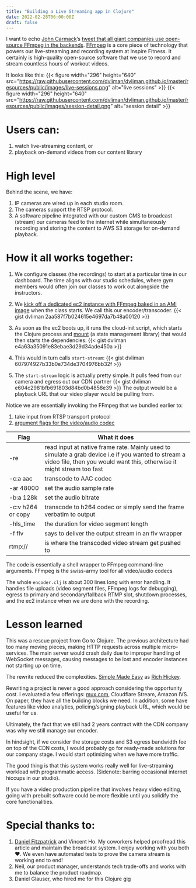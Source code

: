 ```yaml
---
title: "Building a Live Streaming app in Clojure"
date: 2022-02-28T06:00:00Z
draft: false
---
```


I want to echo [John Carmack](https://twitter.com/ID_AA_Carmack)’s [tweet that all giant companies use open-source FFmpeg in the backends](https://twitter.com/ID_AA_Carmack/status/1258531455220609025). [FFmpeg](https://www.ffmpeg.org/) is a core piece of technology that powers our live-streaming and recording system at Inspire Fitness. It certainly is high-quality open-source software that we use to record and stream countless hours of workout videos.

It looks like this:
{{< figure width="296" height="640" src="https://raw.githubusercontent.com/dvliman/dvliman.github.io/master/resources/public/images/live-sessions.png" alt="live sessions" >}}
{{< figure width="296" height="640" src="https://raw.githubusercontent.com/dvliman/dvliman.github.io/master/resources/public/images/session-detail.png" alt="session detail" >}}


# Users can:
1.  watch live-streaming content, or
2.  playback on-demand videos from our content library

# High level

Behind the scene, we have:
1.  IP cameras are wired up in each studio room.
2.  The cameras support the RTSP protocol.
3.  A software pipeline integrated with our custom CMS to broadcast (stream) our cameras feed to the internet while simultaneously recording and storing the content to AWS S3 storage for on-demand playback.

# How it all works together:

1. We configure classes (the recordings) to start at a particular time in our dashboard. The time aligns with our studio schedules, where gym members would often join our classes to work out alongside the instructors.
2. We [kick off a dedicated ec2 instance with FFmpeg baked in an AMI image](https://docs.aws.amazon.com/cli/latest/reference/ec2/run-instances.html) when the class starts. We call this our encoder/transcoder.
{{< gist dvliman 2aa587f7b024615e4697da7b48a00120 >}}

3. As soon as the ec2 boots up, it runs the cloud-init script, which starts the Clojure process and [mount](https://github.com/tolitius/mount) (a state management library) that would then starts the dependencies:
{{< gist dvliman e4a63a35091e83ebae3d29d34ade450a >}}

4. This would in turn calls `start-stream`:
{{< gist dvliman 607974927b33b0e734de3704976bb32f >}}

5. The `start-stream` logic is actually pretty simple. It pulls feed from our camera and egress out our CDN partner
{{< gist dvliman e604c2981bfb691803d84bd0b4858e39 >}}
The output would be a playback URL that our video player would be pulling from.

Notice we are essentially invoking the FFmpeg that we bundled earlier to:

1.  take input from RTSP transport protocol
2.  [argument flags for the video/audio codec](https://www.ffmpeg.org/ffmpeg-formats.html)

| Flag | What it does |
|------|--------------|
| -re | read input at native frame rate. Mainly used to simulate a grab device i.e if you wanted to stream a video file, then you would want this, otherwise it might stream too fast |
| -c:a aac | transcode to AAC codec |
| -ar 48000 | set the audio sample rate |
| -b:a 128k | set the audio bitrate |
| -c:v h264 or copy | transcode to h264 codec or simply send the frame verbatim to output |
|-hls_time | the duration for video segment length |
| -f flv | says to deliver the output stream in an flv wrapper |
| rtmp:// | is where the transcoded video stream get pushed to |

The code is essentially a shell wrapper to FFmpeg command-line arguments. FFmpeg is the swiss-army tool for all video/audio codecs

The whole `encoder.clj` is about 300 lines long with error handling. It handles file uploads (video segment files, FFmpeg logs for debugging), egress to primary and secondary/fallback RTMP slot, shutdown processes, and the ec2 instance when we are done with the recording.

# Lesson learned

This was a rescue project from Go to Clojure. The previous architecture had too many moving pieces, making HTTP requests across multiple micro-services. The main server would crash daily due to improper handling of WebSocket messages, causing messages to be lost and encoder instances not starting up on time.

The rewrite reduced the complexities. [Simple Made Easy](https://www.youtube.com/watch?v=SxdOUGdseq4) as [Rich Hickey](https://clojure.org/about/history).

Rewriting a project is never a good approach considering the opportunity cost. I evaluated a few offerings: [mux.com](http://mux.com), Cloudflare Stream, Amazon IVS. On paper, they have all the building blocks we need. In addition, some have features like video analytics, policing/signing playback URL, which would be useful for us.

Ultimately, the fact that we still had 2 years contract with the CDN company was why we still manage our encoder.

In hindsight, if we consider the storage costs and S3 egress bandwidth fee on top of the CDN costs, I would probably go for ready-made solutions for our company stage. I would start optimizing when we have more traffic.

The good thing is that this system works really well for live-streaming workload with programmatic access. (Sidenote: barring occasional internet hiccups in our studio).

If you have a video production pipeline that involves heavy video editing, going with prebuilt software could be more flexible until you solidify the core functionalities.

# Special thanks to:
1.  [Daniel Fitzpatrick](https://github.com/crinklywrappr) and Vincent Ho. My coworkers helped proofread this article and maintain the broadcast system. I enjoy working with you both ❤️. We even have automated tests to prove the camera stream is working end to end!
2.  Neil, our product manager, understands tech trade-offs and works with me to balance the product roadmap.
3.  Daniel Glauser, who hired me for this Clojure gig


